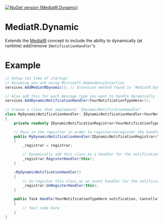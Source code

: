 [![NuGet version (MediatR.Dynamic)](https://img.shields.io/nuget/v/MediatR.Dynamic.svg)](https://www.nuget.org/packages/MediatR.Dynamic/)

# MediatR.Dynamic
Extends the [MediatR](https://github.com/jbogard/MediatR) concept to include the ability to dynamically (at runtime) add/remove `INotificationHandler`'s

# Example
``` csharp
// Setup (at time of startup)
// Assuming you are using Microsoft.DependencyInjection
services.AddMediatRDynamic(); // Extension method found in 'MediatR.Dynamic' namespace

// Also add this for each message type you want to handle dynamically
services.AddDynamicNotificationHandler<YourNotificationTypeHere>();
 
// Create a class that implements 'IDynamicNotificationHandler'
class MyDynamicNotificationHandler: IDynamicNotificationHandler<YourNotificationTypeHere>
{
    private readonly IDynamicNotificationRegistrar<YourNotificationTypeHere>> _registrar;

    // Pass in the registrar in order to register/unregister the handler
    public MyDynamicNotificationHandler(IDynamicNotificationRegistrar<YourNotificationTypeHere>> registrar)
    {
        _registrar = registrar;

        // Dynamically add this class as a handler for the notification type 'YourNotificationTypeHere'
        _registrar.RegisterHandler(this);
    }

    ~MyDynamicNotificationHandler()
    {
        // Un-register this class as an event handler for the notification type
        _registrar.UnRegisterHandler(this);
    }

    public Task Handle(YourNotificationTypeHere notification, CancellationToken cancellationToken) 
    {
        // Your code here
    }
}
```
